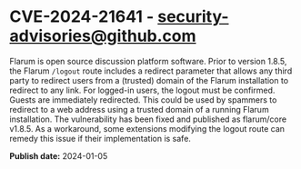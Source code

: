 # CVE-2024-21641 - security-advisories@github.com

Flarum is open source discussion platform software. Prior to version 1.8.5, the Flarum `/logout` route includes a redirect parameter that allows any third party to redirect users from a (trusted) domain of the Flarum installation to redirect to any link. For logged-in users, the logout must be confirmed. Guests are immediately redirected. This could be used by spammers to redirect to a web address using a trusted domain of a running Flarum installation. The vulnerability has been fixed and published as flarum/core v1.8.5. As a workaround, some extensions modifying the logout route can remedy this issue if their implementation is safe.

**Publish date:** 2024-01-05
